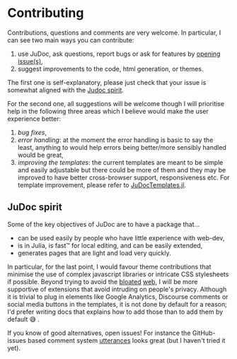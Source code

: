 # Contributing

Contributions, questions and comments are very welcome.
In particular, I can see two main ways you can contribute:

1. use JuDoc, ask questions, report bugs or ask for features by [opening issue(s)](https://github.com/tlienart/JuDoc.jl/issues/new),
1. suggest improvements to the code, html generation, or themes.

The first one is self-explanatory, please just check that your issue is somewhat aligned with the [Judoc spirit](#Judoc-spirit-1).

For the second one, all suggestions will be welcome though I will prioritise help in the following three areas which I believe would make the user experience better:

1. _bug fixes_,
1. _error handling_: at the moment the error handling is basic to say the least, anything to would help errors being better/more sensibly handled would be great,
1. _improving the templates_: the current templates are meant to be simple and easily adjustable but there could be more of them and they may be improved to have better cross-browser support, responsiveness etc. For template improvement, please refer to [JuDocTemplates.jl](https://github.com/tlienart/JuDocTemplates.jl).


## JuDoc spirit

Some of the key objectives of JuDoc are to have a package that...

* can be used easily by people who have little experience with web-dev,
* is in Julia, is fast™ for local editing, and can be easily extended,
* generates pages that are light and load very quickly.

In particular, for the last point, I would favour theme contributions that minimise the use of complex javascript libraries or intricate CSS stylesheets if possible.
Beyond trying to avoid the [bloated](https://idlewords.com/talks/website_obesity.htm) [web](https://pxlnv.com/blog/bullshit-web/), I will be more supportive of extensions that avoid intruding on people's privacy.
Although it is trivial to plug in elements like Google Analytics, Discourse comments or social media buttons in the templates, it is not done by default for a reason;
I'd prefer writing docs that explains how to add those than to add them by default 😅 .

If you know of good alternatives, open issues!
For instance the GitHub-issues based comment system [utterances](https://github.com/utterance/utterances) looks great (but I haven't tried it yet).
